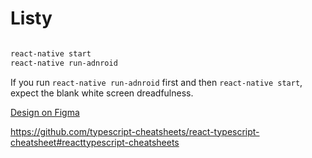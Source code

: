 # Listy

```bash

react-native start
react-native run-adnroid
```

If you run `react-native run-adnroid` first and then `react-native start`, expect the blank white screen dreadfulness.

[Design on Figma](https://www.figma.com/file/uIrb5576AF1TQpQq7UrslZ/Listy?node-id=0%3A1)

https://github.com/typescript-cheatsheets/react-typescript-cheatsheet#reacttypescript-cheatsheets
